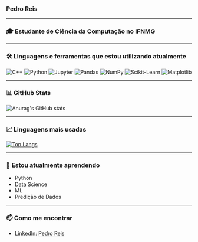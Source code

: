 ### Pedro Reis
---
### 🎓 Estudante de Ciência da Computação no IFNMG
---
### 🛠️ **Linguagens e ferramentas que estou utilizando atualmente**

<div style="display: inline_block">
  <img align="center" alt="C++" src="https://img.shields.io/badge/C%2B%2B-00599C?style=for-the-badge&logo=c%2B%2B&logoColor=white">
  <img align="center" alt="Python" src="https://img.shields.io/badge/Python-14354C?style=for-the-badge&logo=python&logoColor=white">
  <img align="center" alt="Jupyter" src="https://img.shields.io/badge/Jupyter-F37626?style=for-the-badge&logo=jupyter&logoColor=white">
  <img align="center" alt="Pandas" src="https://img.shields.io/badge/Pandas-150458?style=for-the-badge&logo=pandas&logoColor=white">
  <img align="center" alt="NumPy" src="https://img.shields.io/badge/NumPy-013243?style=for-the-badge&logo=numpy&logoColor=white">
  <img align="center" alt="Scikit-Learn" src="https://img.shields.io/badge/scikit--learn-F7931E?style=for-the-badge&logo=scikitlearn&logoColor=white">
  <img align="center" alt="Matplotlib" src="https://img.shields.io/badge/Matplotlib-11557C?style=for-the-badge&logo=matplotlib&logoColor=white">
</div>

---

### 📊 **GitHub Stats**

![Anurag's GitHub stats](https://github-readme-stats.vercel.app/api?username=PedroHenriqueBRO&show_icons=true&theme=cobalt)

---

### 📈 **Linguagens mais usadas**

[![Top Langs](https://github-readme-stats.vercel.app/api/top-langs/?username=PedroHenriqueBRO&layout=compact)](https://github.com/PedroHenriqueBRO)

---

### 🌱 **Estou atualmente aprendendo**
- Python
- Data Science
- ML
- Predição de Dados

---

### 📫 **Como me encontrar**
- LinkedIn: [Pedro Reis](https://www.linkedin.com/in/pedro-reis-5b4325360?utm_source=share&utm_campaign=share_via&utm_content=profile&utm_medium=android_app)
